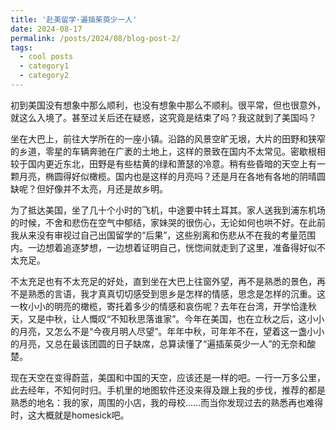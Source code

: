 ```yaml
---
title: '赴美留学·遍插茱萸少一人'
date: 2024-08-17
permalink: /posts/2024/08/blog-post-2/
tags:
  - cool posts
  - category1
  - category2
---
```


初到美国没有想象中那么顺利，也没有想象中那么不顺利。很平常，但也很意外，就这么入境了。甚至过关后还在疑惑，这究竟是结束了吗？我这就到了美国吗？

坐在大巴上，前往大学所在的一座小镇。沿路的风景空旷无垠，大片的田野和狭窄的乡道，零星的车辆奔驰在广袤的土地上，这样的景致在国内不太常见。密歇根相较于国内更近东北，田野是有些枯黄的绿和萧瑟的冷意。稍有些昏暗的天空上有一颗月亮，椭圆得好似橄榄。国内也是这样的月亮吗？还是月在各地有各地的阴晴圆缺呢？但好像并不太亮，月还是故乡明。

为了抵达美国，坐了几十个小时的飞机，中途要中转土耳其。家人送我到浦东机场的时候，不舍和悲伤在空气中郁结，家妹哭的很伤心，无论如何也哄不好。在此前我从来没有审视过自己出国留学的“后果”，这些别离和伤悲从不在我的考量范围内。一边想着追逐梦想，一边想着证明自己，恍惚间就走到了这里，准备得好似不太充足。

不太充足也有不太充足的好处，直到坐在大巴上往窗外望，再不是熟悉的景色，再不是熟悉的言语，我才真真切切感受到思乡是怎样的情感，思念是怎样的沉重。这一枚小小的明亮的橄榄，寄托着多少的情感和哀伤呢？去年在台湾，开学恰逢秋天，又是中秋，让人慨叹“不知秋思落谁家”。今年在美国，也在立秋之后，这小小的月亮，又怎么不是“今夜月明人尽望”。年年中秋，可年年不在，望着这一盏小小的月亮，又总在最该团圆的日子缺席，总算读懂了“遍插茱萸少一人”的无奈和酸楚。

现在天空在变得蔚蓝，美国和中国的天空，应该还是一样的吧。一行一万多公里，此去经年，不知何时归。手机里的地图软件还没来得及跟上我的步伐，推荐的都是熟悉的地名：我的家，周围的小店，我的母校……而当你发现过去的熟悉再也难得时，这大概就是homesick吧。
